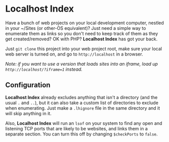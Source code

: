 # Localhost Index

Have a bunch of web projects on your local development computer, nestled in your ~/Sites (or other-OS equivalent)? Just need a simple way to enumerate them as links so you don't need to keep track of them as they get created/removed? OK with PHP? **Localhost Index** has got your back.

Just `git clone` this project into your web project root, make sure your local web server is turned on, and go to `http://localhost` in a browser.

_Note: if you want to use a version that loads sites into an iframe, load up `http://localhost/?iframe=1` instead._

## Configuration

**Localhost Index** already excludes anything that isn't a directory (and the usual `.` and `..`), but it can also take a custom list of directories to exclude when enumerating. Just make a `.lhignore` file in the same directory and it will skip anything in it.

Also, **Localhost Index** will run an `lsof` on your system to find any open and listening TCP ports that are likely to be websites, and links them in a separate section. You can turn this off by changing `$checkPorts` to `false`.
